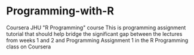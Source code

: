 # Programming-with-R
Coursera JHU "R Programming" course
This is programming assignment tutorial that should help bridge the significant gap between the lectures from weeks 1 and 2 and Programming Assignment 1 in the R Programming class on Coursera
